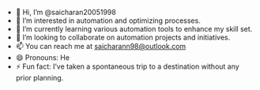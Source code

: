 - 👋 Hi, I’m @saicharan20051998
- 👀 I’m interested in automation and optimizing processes.
- 🌱 I’m currently learning various automation tools to enhance my skill set.
- 💞️ I’m looking to collaborate on automation projects and initiatives.
- 📫 You can reach me at saicharann98@outlook.com
- 😄 Pronouns: He
- ⚡ Fun fact: I’ve taken a spontaneous trip to a destination without any prior planning.

<!---
saicharan20051998/saicharan20051998 is a ✨ special ✨ repository because its `README.md` (this file) appears on your GitHub profile.
You can click the Preview link to take a look at your changes.
--->
